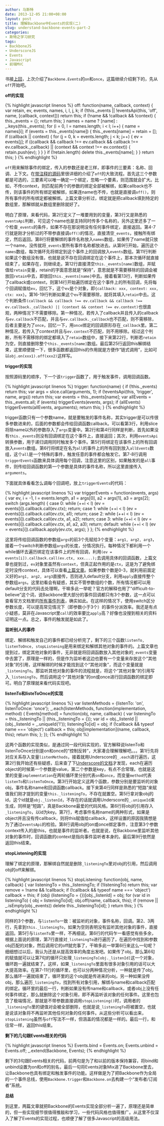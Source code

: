 ```yaml
---
author: 马斯特
date: 2013-12-05 21:00+08:00
layout: post
title: 理解Backbone中Events的实现(二)
slug: understand-backbone-events-part-2
categories:
- 斯特之学习研究
tags:
- BackboneJS
- UnderscoreJS
- Events
- Javascript
- 前端MVC
---
```


书接[上回](http://pinkyjie.com/2013/12/02/understand-backbone-events-part-1/)，上次介绍了`Backbone.Events`的`on`和`once`，这篇继续介绍剩下的，先从`off`开始吧。

**off的实现**

{% highlight javascript linenos %}
off: function(name, callback, context) {
    var retain, ev, events, names, i, l, j, k;
    if (!this._events || !eventsApi(this, 'off', name, [callback, context])) return this;
    if (!name && !callback && !context) {
        this._events = {};
        return this;
    }
    names = name ? [name] : _.keys(this._events);
    for (i = 0, l = names.length; i < l; i++) {
        name = names[i];
        if (events = this._events[name]) {
            this._events[name] = retain = [];
            if (callback || context) {
                for (j = 0, k = events.length; j < k; j++) {
                    ev = events[j];
                    if ((callback && callback !== ev.callback && callback !== ev.callback._callback) ||
                        (context && context !== ev.context)) {
                        retain.push(ev);
                    }
                }
            }
            if (!retain.length) delete this._events[name];
        }
    }
    return this;
}
{% endhighlight %}

<!--more-->

`off`用来解除事件的绑定，传入的参数还是老三样，即事件的三要素：名称、回调、上下文。在[带注释的源码](http://backbonejs.org/docs/backbone.html#section-17)里很详细的介绍了`off`的大致流程。首先这三个参数都是可选的，三要素可以唯一确定一个绑定，忽略一个要素，则范围就会扩大。比如，不传context，则匹配前两个的参数的绑定全部被解绑，如果callback也不传，则该事件的所有绑定被解绑，如果连name也不传，也就是直接调`off()`，则所有事件的所有绑定都被解绑。上篇文章分析过，绑定就是把callback填到特定的数组里，那解绑就从数组里删除就好了。

明白了原理，来看代码，第2行定义了一堆要用到的变量，第3行又是熟悉的`eventsApi`判断，可见这个name也是支持同时传多个名称的，另外这里还多了一个检查`_events`的条件，如果不存在那说明没有任何事件绑定，直接返回。第4-7行就是刚才分析过的不带参直接调`off()`的情况，直接清空`_events`，接触所有绑定，然后返回。第8行将要解绑的事件名称放入`names`数组，如果传了name就只放一个name，没传就将`_events`里所有事件名称都放进去。从第9行开始，遍历这个`names`数组，每次循环先将绑定到这个事件上的回调放入`events`数组。第11行判断如果这个数组没有值，也就是说不存在回调绑定在这个事件上，那本次循环就直接结束了，如果存在，则继续走。第12行直接清空`this._events[name]`数组，并赋值给`retain`变量，retain的字面意思就是“保持”，意思就是不需要移除的回调会被放回`retain`中去，即放回`this._events[name]`中去。接着看第13行，判断如果传了callback或context，则第14行开始遍历绑定在这个事件上的所有回调，先将每个回调赋值给`ev`，回忆下，这个`ev`是个对象，即`{callback: xxx, context: xxx, ctx: xxx}`。第16-19行判断如果这个`ev`不需要移除，就将其填入`retain`中去。这个判断条件`(callback && callback !== ev.callback && callback !== ev.callback._callback) || (context && context !== ev.context)`也很直观，两种情况下不需要移除。第一种情况，若传入了callback并且传入的callback与`ev.callback`不匹配，并且与`ev.callback._callback`也不匹配，则不需移除，后者主要是为了`once`，回忆一下，用`once`绑定的回调原形存在`_callback`里。第二种情况，若传入了context并且与`ev.context`不匹配，则不用移除。经过这个判断，所有不需移除的绑定都填入了`retain`数组中，接下来第22行，判断若`retain`为空，则直接删除整个`this._events[name]`数组。最后第25行返回this解绑结束，这里顺便提一下，很多函数都返回this的作用就是方便作“链式调用”，比如可以`obj.on(xxx1).off(xxx2)`这样写。

**trigger的实现**

按照源码里的顺序，下一个该`trigger`函数了，用于触发事件，调用回调函数。

{% highlight javascript linenos %}
trigger: function(name) {
    if (!this._events) return this;
    var args = slice.call(arguments, 1);
    if (!eventsApi(this, 'trigger', name, args)) return this;
    var events = this._events[name];
    var allEvents = this._events.all;
    if (events) triggerEvents(events, args);
    if (allEvents) triggerEvents(allEvents, arguments);
    return this;
}
{% endhighlight %}

trigger函数只有一个参数name，就是要触发的事件名称，其实trigger是可以传很多参数进来的，后面的参数都会传给回调函数callback。可以看第3行，利用slice将除name以外的参数存入了`args`变量中。第2行和第4行同样是判断，首先如果没有`this._events`则没有回调绑定在这个事件上，直接返回；其次，利用`eventsApi`转换参数，用于递归调用同时触发多个事件。第5行将绑定在该事件上的所有回调放入`events`数组。第6行将绑定在名为`all`的事件上的所有回到放入`allEvents`数组，这个`all`是一个特殊的事件，触发任意的事件都会触发它。第7-8行调用`triggerEvents`函数来具体调用每个回调，注意这里的区别，如果触发的是`all`事件，则传给回调函数的第一个参数是具体的事件名称，所以这里直接传入`arguments`。

下面就具体看看怎么调每个回调吧，放上`triggerEvents`的代码：

{% highlight javascript linenos %}
var triggerEvents = function(events, args) {
    var ev, i = -1, l = events.length, a1 = args[0], a2 = args[1], a3 = args[2];
    switch (args.length) {
        case 0: while (++i < l) (ev = events[i]).callback.call(ev.ctx); return;
        case 1: while (++i < l) (ev = events[i]).callback.call(ev.ctx, a1); return;
        case 2: while (++i < l) (ev = events[i]).callback.call(ev.ctx, a1, a2); return;
        case 3: while (++i < l) (ev = events[i]).callback.call(ev.ctx, a1, a2, a3); return;
        default: while (++i < l) (ev = events[i]).callback.apply(ev.ctx, args);
    }
};
{% endhighlight %}

这里将传给回调函数的参数组`args`的前3个先赋给3个变量：`arg1, arg2, arg3`，接着一个switch判断参数组`args`的长度，分情况执行。每种情况下都利用一个while循环去遍历绑定在该事件上的所有回调，利用`(ev = events[i]).callback.call(ev.ctx, xxx....);`去调用具体的回调函数，上篇文章也提到过，`ev`对象里虽然有`context`，但真正起作用的是`ctx`，这是为了避免绑定时没传context，具体可以查看[上篇文章](http://pinkyjie.com/2013/12/02/understand-backbone-events-part-1/)。如果参数个数是0-3，就利用前面定义好的`arg1, arg2, arg3`直接传，否则进入default分支，利用`apply`直接传整个参数组`args`。这里初看会有疑惑，其实不管参数组的个数，所有情况都可以用default分支的代码去处理啊，干嘛多此一举呢？官方的解释也用了“difficult-to-believe”这个词，说Backbone里大部分的事件回调都只有3个参数，这一点可以查看官方文档里的[所有事件列表](http://backbonejs.org/#Events-catalog)，确实如此。在这样的情况下，使用switch区分参数长度，可以提高常见情况下（即参数小于3个）的事件分派效率。我还是有点小疑惑，莫非在Javascript里`call`的效率要比`apply`高？好像也没搜到相关的资料证明这一点。总之，事件的触发就是如此了。

**监听别人的事件**

绑定、解绑和触发自己的事件都已经分析完了，剩下的三个函数`listenTo, listenToOnce, stopListening`是用来绑定和解绑其他对象的事件的。上篇文章也提到过，绑定其他对象的事件，无非就是将回调函数放入其他对象的`_events`变量中去罢了，原理是一样的，但是作为监听者这边也要有一个变量来存放这个“其他对象”的引用，这样解绑的时候才能找到这个“其他对象”，而这个变量就是`_listeningTo`。那监听其他对象的事件的流程就是，将这个“其他对象”的引用写入`_listeningTo`，然后调用这个“其他对象”的on或once进行回调函数的绑定即可。明白了原理就来看代码实现吧。

**listenTo和listeToOnce的实现**

{% highlight javascript linenos %}
var listenMethods = {listenTo: 'on', listenToOnce: 'once'};
_.each(listenMethods, function(implementation, method) {
    Events[method] = function(obj, name, callback) {
        var listeningTo = this._listeningTo || (this._listeningTo = {});
        var id = obj._listenId || (obj._listenId = _.uniqueId('l'));
        listeningTo[id] = obj;
        if (!callback && typeof name === 'object') callback = this;
        obj[implementation](name, callback, this);
        return this;
    };
});
{% endhighlight %}

这两个函数的实现类似，是通过同一段代码实现的，官方解释说listenTo和listenToOnce分别是on和once的“控制反转”，大家凑合理解理解吧。。。第1行先将对应关系存入变量`listenMethods`，接着就用Underscore的`_.each`进行遍历，这第2行我开始还有些疑惑，后来查了下[Underscore的文档](http://underscorejs.org/#each)才发现，each在遍历object的时候第一个参数是value，第二个参数是key，有点不合常理。也就是这里的变量`implementation`在两轮循环里分别代表`on`和`once`，而变量`method`代表`listenTo`和`listenToOnce`。第3行开始定义这两个函数，参数分别是要监听的对象obj，事件名称name和回调函数callback。接下来第4行同样是熟悉的“短路”来赋值我们刚才提到的变量`this._listeningTo`，不存在就置空。第5行拿对象obj的id，这个id就是`obj._listenId`，不存在的话就调用Underscore的`_.uniqueId`来生成，同样是“短路”，真是Backbone最爱的代码风格。第6行将obj的引用存入`_listeningTo`，以id为key。第7行，考虑事件名称name的两种形式，如果是object并且没有传callback，则将this赋值给callback，这样设置的原因我猜想是为了通过`eventsApi`的检验。第8行调用obj的on或once绑定事件，注意第3个参数context传入的是this，也就是事件的监听者。也就是说，在Backbone里监听其他对象的事件时，回调函数的context是指向事件监听者本身的。最后第9行依然是返回this结束。

**stopListening的实现**

理解了绑定的原理，那解绑自然就是删除`_listeningTo`里对obj的引用，然后调用obj的off来解绑。

{% highlight javascript linenos %}
stopListening: function(obj, name, callback) {
    var listeningTo = this._listeningTo;
    if (!listeningTo) return this;
    var remove = !name && !callback;
    if (!callback && typeof name === 'object') callback = this;
    if (obj) (listeningTo = {})[obj._listenId] = obj;
    for (var id in listeningTo) {
        obj = listeningTo[id];
        obj.off(name, callback, this);
        if (remove || _.isEmpty(obj._events)) delete this._listeningTo[id];
    }
    return this;
}
{% endhighlight %}

同样的3个参数，与`listenTo`一致：被监听的对象，事件名称，回调。第2、3两行，先拿到`this._listeningTo`，如果为空则表明没有监听其他对象的事件，直接返回。第5行与`listenTo`里一样，不再细说。第6行的代码乍一看感觉有些多余，根据上面说的原理，第7行直接对`_listeningTo`进行遍历了，在遍历中找到和参数obj匹配的对象，然后调用它的off就完事了，干嘛多此一举第6行来这么一句呢？细细想过以后，我认为还是从提高效率的角度出发吧。如果传了obj，那么第6句的赋值就可以让第7句的循环只处理`_listeningTo[obj._listenId]`这一个对象，循环跑一遍就结束了。这样，如果`_listeningTo`里面有很多对象引用的话可以大大提高效率。在第7-11行的循环里，也可以分两种情况分析，一种就是传了obj，那么循环一遍就结束了，循环里的这个obj就是传进来的obj，另一种如果没传obj，那么遍历`_listeningTo`，找到所有对象引用，解绑与name和callback匹配的绑定。循环里的最后一行，判断如果没有传name和callback，或者obj上没有任何事件绑定，那么就删除这个对象引用，即不再监听该对象的任何事件。这里也包含了极端情况，那就是不带参数直接调用`stopListening()`时，调用者的`_listeningTo`里的键值对会被全部删除，也就是说`_listeningTo`将被置空，也就是说该对象将不再监听其他任何对象的任何事件。从这些分析可以看出来，`stopListening`虽然与`off`写法不一样，但涵盖的情况都是一样的。最后一行，和往常一样，返回this结束。

**剩下的几句跟Events相关的代码**

{% highlight javascript linenos %}
Events.bind   = Events.on;
Events.unbind = Events.off;
_.extend(Backbone, Events);
{% endhighlight %}

剩下的3句跟Events相关的代码，前两句是为了和以前的版本保持兼容，将bind和unbind设置为on和off的别名，最后一句将Events对象Mix进了Backbone里去，让Backbone也具有绑定和触发事件的功能。这样做是为了把Backbone作为全局的一个事件总线，使用`Backbone.trigger`和`Backbone.on`去构建一个“发布者/订阅者”系统。

**总结**

到这里，两篇文章就把Backbone的Events实现全部分析一遍了，原理还是简单的，但一些实现细节很值得推敲和学习，一些代码风格也值得推广。从这里不仅深入了解了Events的实现过程，也顺便了解了很多Javascript的高级用法。